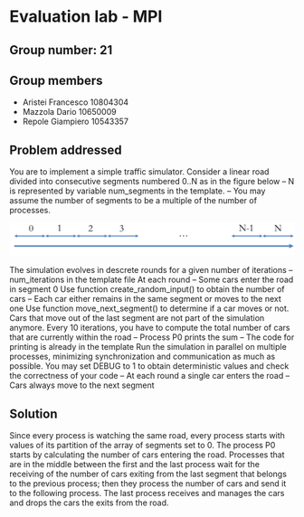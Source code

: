 # Evaluation lab - MPI

## Group number: 21

## Group members

- Aristei Francesco 10804304
- Mazzola Dario 10650009
- Repole Giampiero 10543357

## Problem addressed

You are to implement a simple traffic simulator.
Consider a linear road divided into consecutive segments numbered 0..N as in the figure below
– N is represented by variable num_segments in the template.
– You may assume the number of segments to be a multiple of the number of processes.

![mpi](./mpi.png "mpi")

The simulation evolves in descrete rounds for a given number of iterations
– num_iterations in the template file
At each round
– Some cars enter the road in segment 0
Use function create_random_input() to obtain the number of cars
– Each car either remains in the same segment or moves to the
next one
Use function move_next_segment() to determine if a car moves or not.
Cars that move out of the last segment are not part of the simulation anymore.
Every 10 iterations, you have to compute the total number of cars that are currently within the road
– Process P0 prints the sum
– The code for printing is already in the template
Run the simulation in parallel on multiple processes, minimizing synchronization and communication as much as possible.
You may set DEBUG to 1 to obtain deterministic values and check the correctness of your code
– At each round a single car enters the road
– Cars always move to the next segment

## Solution

Since every process is watching the same road, every process starts with values of its partition of the array of segments set to 0. The process P0 starts by calculating the number of cars entering the road.
Processes that are in the middle between the first and the last process wait for the receiving of the number of cars exiting from the last segment that belongs to the previous process; then they process the number of cars and send it to the following process. 
The last process receives and manages the cars and drops the cars the exits from the road.
